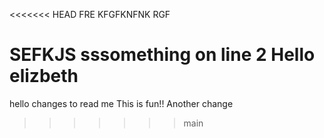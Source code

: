 <<<<<<< HEAD
FRE
KFGFKNFNK
RGF

<!-- hello this is a change to the read me -->

SEFKJS
sssomething on line 2
Hello elizbeth
=======
hello changes to read me
This is fun!!
Another change
>>>>>>> main
